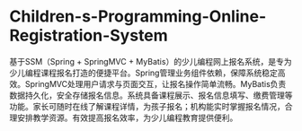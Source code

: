 # Children-s-Programming-Online-Registration-System
基于SSM（Spring + SpringMVC + MyBatis）的少儿编程网上报名系统，是专为少儿编程课程报名打造的便捷平台。Spring管理业务组件依赖，保障系统稳定高效。SpringMVC处理用户请求与页面交互，让报名操作简单流畅。MyBatis负责数据持久化，安全存储报名信息。系统具备课程展示、报名信息填写、缴费管理等功能。家长可随时在线了解课程详情，为孩子报名；机构能实时掌握报名情况，合理安排教学资源。有效提高报名效率，为少儿编程教育提供便利。
